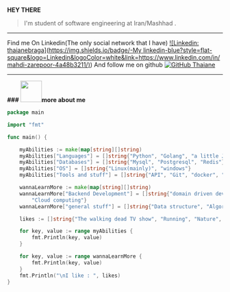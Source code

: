 **HEY THERE**
> I'm student of software engineering at Iran/Mashhad .

***
Find me On Linkedin(The only social network that I have)
[![Linkedin: thaianebraga](https://img.shields.io/badge/-My linkedin-blue?style=flat-square&logo=Linkedin&logoColor=white&link=https://www.linkedin.com/in/mahdi-zarepoor-4a48b3211/)](https://www.linkedin.com/in/mahdi-zarepoor-4a48b3211/))
And follow me on github
[![GitHub Thaiane](https://img.shields.io/github/followers/Mahdibel=follow&style=social)](https://github.com/sir-mahdi-zarepoor)
***
**### <img src="https://media.giphy.com/media/VgCDAzcKvsR6OM0uWg/giphy.gif" width="50">more about me**

```go 
package main

import "fmt"

func main() {

	myAbilities := make(map[string][]string)
	myAbilities["Languages"] = []string{"Python", "Golang", "a little JS"}
	myAbilities["Databases"] = []string{"Mysql", "Postgresql", "Redis"}
	myAbilities["OS"] = []string{"Linux(mainly)", "windows"}
	myAbilities["Tools and stuff"] = []string{"API", "Git", "docker", "sessions and cookies", "jwt", "golang web frameworks"}

	wannaLearnMore := make(map[string][]string)
	wannaLearnMore["Backend Development"] = []string{"domain driven development", "microservices", "solid implementation",
		"Cloud computing"}
	wannaLearnMore["general stuff"] = []string{"Data structure", "Algorithms", "competitive programming"}

	likes := []string{"The walking dead TV show", "Running", "Nature", "The queen"}

	for key, value := range myAbilities {
		fmt.Println(key, value)
	}

	for key, value := range wannaLearnMore {
		fmt.Println(key, value)
	}
	fmt.Println("\nI like : ", likes)
}

```


